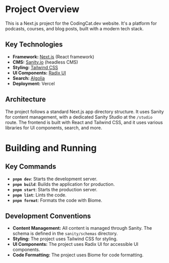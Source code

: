 # Project Overview

This is a Next.js project for the CodingCat.dev website. It's a platform for podcasts, courses, and blog posts, built with a modern tech stack.

## Key Technologies

*   **Framework:** [Next.js](https://nextjs.org/) (React framework)
*   **CMS:** [Sanity.io](https://www.sanity.io/) (headless CMS)
*   **Styling:** [Tailwind CSS](https://tailwindcss.com/)
*   **UI Components:** [Radix UI](https://www.radix-ui.com/)
*   **Search:** [Algolia](https://www.algolia.com/)
*   **Deployment:** Vercel

## Architecture

The project follows a standard Next.js app directory structure. It uses Sanity for content management, with a dedicated Sanity Studio at the `/studio` route. The frontend is built with React and Tailwind CSS, and it uses various libraries for UI components, search, and more.

# Building and Running

## Key Commands

*   **`pnpm dev`**: Starts the development server.
*   **`pnpm build`**: Builds the application for production.
*   **`pnpm start`**: Starts the production server.
*   **`pnpm lint`**: Lints the code.
*   **`pnpm format`**: Formats the code with Biome.

## Development Conventions

*   **Content Management:** All content is managed through Sanity. The schema is defined in the `sanity/schemas` directory.
*   **Styling:** The project uses Tailwind CSS for styling.
*   **UI Components:** The project uses Radix UI for accessible UI components.
*   **Code Formatting:** The project uses Biome for code formatting.
